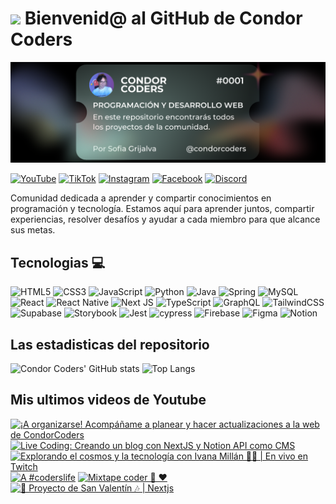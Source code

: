 # <img src="https://media.giphy.com/media/lGhBlBMIN2XsEteTN3/giphy.gif" width="100"/> Bienvenid@ al GitHub de Condor Coders

![Banner de Condor Coders](banner-github-condor-coders.png)

[![YouTube](https://img.shields.io/badge/YouTube-%23FF0000.svg?style=for-the-badge&logo=YouTube&logoColor=white)](https://www.youtube.com/@condorcoders)
[![TikTok](https://img.shields.io/badge/TikTok-%23000000.svg?style=for-the-badge&logo=TikTok&logoColor=white)](https://www.tiktok.com/@condorcoders)
[![Instagram](https://img.shields.io/badge/Instagram-%23E4405F.svg?style=for-the-badge&logo=Instagram&logoColor=white)](https://www.instagram.com/condorcoders/)
[![Facebook](https://img.shields.io/badge/Facebook-%231877F2.svg?style=for-the-badge&logo=Facebook&logoColor=white)](https://www.facebook.com/condorcoders/)
[![Discord](https://img.shields.io/badge/Discord-%235865F2.svg?style=for-the-badge&logo=discord&logoColor=white)](https://discord.gg/ah7zYsBU)

Comunidad dedicada a aprender y compartir conocimientos en programación y tecnología. Estamos aquí para aprender juntos, compartir experiencias, resolver desafíos y ayudar a cada miembro para que alcance sus metas.

## Tecnologias 💻
![HTML5](https://img.shields.io/badge/html5-%23E34F26.svg?style=for-the-badge&logo=html5&logoColor=white)
![CSS3](https://img.shields.io/badge/css3-%231572B6.svg?style=for-the-badge&logo=css3&logoColor=white)
![JavaScript](https://img.shields.io/badge/javascript-%23323330.svg?style=for-the-badge&logo=javascript&logoColor=%23F7DF1E)
![Python](https://img.shields.io/badge/python-3670A0?style=for-the-badge&logo=python&logoColor=ffdd54)
![Java](https://img.shields.io/badge/java-%23ED8B00.svg?style=for-the-badge&logo=openjdk&logoColor=white)
![Spring](https://img.shields.io/badge/spring-%236DB33F.svg?style=for-the-badge&logo=spring&logoColor=white)
![MySQL](https://img.shields.io/badge/mysql-%2300f.svg?style=for-the-badge&logo=mysql&logoColor=white)
<br/>
![React](https://img.shields.io/badge/react-%2320232a.svg?style=for-the-badge&logo=react&logoColor=%2361DAFB)
![React Native](https://img.shields.io/badge/react_native-%2320232a.svg?style=for-the-badge&logo=react&logoColor=%2361DAFB)
![Next JS](https://img.shields.io/badge/Next-black?style=for-the-badge&logo=next.js&logoColor=white)
![TypeScript](https://img.shields.io/badge/typescript-%23007ACC.svg?style=for-the-badge&logo=typescript&logoColor=white)
![GraphQL](https://img.shields.io/badge/-GraphQL-E10098?style=for-the-badge&logo=graphql&logoColor=white)
![TailwindCSS](https://img.shields.io/badge/tailwindcss-%2338B2AC.svg?style=for-the-badge&logo=tailwind-css&logoColor=white)
<br/>
![Supabase](https://img.shields.io/badge/Supabase-3ECF8E?style=for-the-badge&logo=supabase&logoColor=white)
![Storybook](https://img.shields.io/badge/-Storybook-FF4785?style=for-the-badge&logo=storybook&logoColor=white)
![Jest](https://img.shields.io/badge/-jest-%23C21325?style=for-the-badge&logo=jest&logoColor=white)
![cypress](https://img.shields.io/badge/-cypress-%23E5E5E5?style=for-the-badge&logo=cypress&logoColor=058a5e)
![Firebase](https://img.shields.io/badge/Firebase-039BE5?style=for-the-badge&logo=Firebase&logoColor=white)
![Figma](https://img.shields.io/badge/figma-%23F24E1E.svg?style=for-the-badge&logo=figma&logoColor=white)
![Notion](https://img.shields.io/badge/Notion-%23000000.svg?style=for-the-badge&logo=notion&logoColor=white)

## Las estadisticas del repositorio
![Condor Coders' GitHub stats](https://github-readme-stats.vercel.app/api?username=condorcoders&show_icons=true&theme=dark) ![Top Langs](https://github-readme-stats.vercel.app/api/top-langs/?username=condorcoders&layout=compact&theme=dark)

## Mis ultimos videos de Youtube
<!-- BEGIN YOUTUBE-CARDS -->
[![¡A organizarse! Acompáñame a planear y hacer actualizaciones a la web de CondorCoders](https://ytcards.demolab.com/?id=mHa_XMjf1E8&title=%C2%A1A+organizarse%21+Acomp%C3%A1%C3%B1ame+a+planear+y+hacer+actualizaciones+a+la+web+de+CondorCoders&lang=en&timestamp=1741269609&background_color=%230d1117&title_color=%23ffffff&stats_color=%23dedede&max_title_lines=1&width=250&border_radius=5 "¡A organizarse! Acompáñame a planear y hacer actualizaciones a la web de CondorCoders")](https://www.youtube.com/watch?v=mHa_XMjf1E8)
[![Live Coding: Creando un blog con NextJS y Notion API como CMS](https://ytcards.demolab.com/?id=egrTI4NeHso&title=Live+Coding%3A+Creando+un+blog+con+NextJS+y+Notion+API+como+CMS&lang=en&timestamp=1741129235&background_color=%230d1117&title_color=%23ffffff&stats_color=%23dedede&max_title_lines=1&width=250&border_radius=5 "Live Coding: Creando un blog con NextJS y Notion API como CMS")](https://www.youtube.com/watch?v=egrTI4NeHso)
[![Explorando el cosmos y la tecnología con Ivana Millán 🚀💡 | En vivo en Twitch](https://ytcards.demolab.com/?id=5B8thzFAX-I&title=Explorando+el+cosmos+y+la+tecnolog%C3%ADa+con+Ivana+Mill%C3%A1n+%F0%9F%9A%80%F0%9F%92%A1+%7C+En+vivo+en+Twitch&lang=en&timestamp=1739827376&background_color=%230d1117&title_color=%23ffffff&stats_color=%23dedede&max_title_lines=1&width=250&border_radius=5 "Explorando el cosmos y la tecnología con Ivana Millán 🚀💡 | En vivo en Twitch")](https://www.youtube.com/watch?v=5B8thzFAX-I)
[![A #coderslife](https://ytcards.demolab.com/?id=GpPdRhQo0zc&title=A+%23coderslife&lang=en&timestamp=1739381523&background_color=%230d1117&title_color=%23ffffff&stats_color=%23dedede&max_title_lines=1&width=250&border_radius=5 "A #coderslife")](https://www.youtube.com/watch?v=GpPdRhQo0zc)
[![Mixtape coder 📼 ❤️](https://ytcards.demolab.com/?id=33OlSedIzK4&title=Mixtape+coder+%F0%9F%93%BC+%E2%9D%A4%EF%B8%8F&lang=en&timestamp=1739317795&background_color=%230d1117&title_color=%23ffffff&stats_color=%23dedede&max_title_lines=1&width=250&border_radius=5 "Mixtape coder 📼 ❤️")](https://www.youtube.com/watch?v=33OlSedIzK4)
[![💖 Proyecto de San Valentín 🎶 | Nextjs](https://ytcards.demolab.com/?id=3ZxONd-a3N0&title=%F0%9F%92%96+Proyecto+de+San+Valent%C3%ADn+%F0%9F%8E%B6+%7C+Nextjs&lang=en&timestamp=1739315042&background_color=%230d1117&title_color=%23ffffff&stats_color=%23dedede&max_title_lines=1&width=250&border_radius=5 "💖 Proyecto de San Valentín 🎶 | Nextjs")](https://www.youtube.com/watch?v=3ZxONd-a3N0)
<!-- END YOUTUBE-CARDS -->
